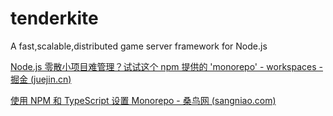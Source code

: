 # tenderkite

A fast,scalable,distributed game server framework for Node.js

[Node.js 零散小项目难管理？试试这个 npm 提供的 &#39;monorepo&#39; - workspaces - 掘金 (juejin.cn)](https://juejin.cn/post/7181486158667317308)

[使用 NPM 和 TypeScript 设置 Monorepo - 桑鸟网 (sangniao.com)](https://news.sangniao.com/p/338054485)
